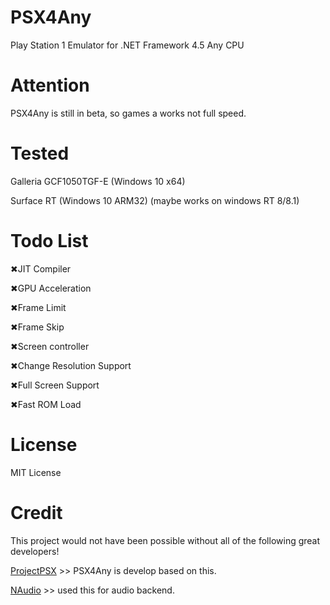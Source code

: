 # PSX4Any
Play Station 1 Emulator for .NET Framework 4.5 Any CPU

# Attention
PSX4Any is still in beta, so games a works not full speed.

# Tested
Galleria GCF1050TGF-E (Windows 10 x64)

Surface RT (Windows 10 ARM32) (maybe works on windows RT 8/8.1)

# Todo List
✖JIT Compiler

✖GPU Acceleration

✖Frame Limit

✖Frame Skip

✖Screen controller

✖Change Resolution Support

✖Full Screen Support

✖Fast ROM Load

# License
MIT License

# Credit
This project would not have been possible without all of the following great developers!


[ProjectPSX](https://github.com/BluestormDNA/ProjectPSX) >> PSX4Any is develop based on this.

[NAudio](https://github.com/naudio/NAudio) >> used this for audio backend.
